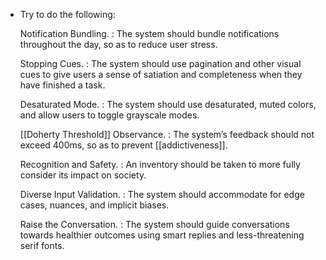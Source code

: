 - Try to do the following: 
  
  Notification Bundling. 
  : The system should bundle notifications throughout the day, so as to reduce user stress. 
  
  Stopping Cues. 
  : The system should use pagination and other visual cues to give users a sense of satiation and completeness when they have finished a task. 
  
  Desaturated Mode. 
  : The system should use desaturated, muted colors, and allow users to toggle grayscale modes. 
  
  [[Doherty Threshold]] Observance. 
  : The system’s feedback should not exceed 400ms, so as to prevent [[addictiveness]]. 
  
  Recognition and Safety. 
  : An inventory should be taken to more fully consider its impact on society. 
  
  Diverse Input Validation. 
  : The system should accommodate for edge cases, nuances, and implicit biases. 
  
  Raise the Conversation. 
  : The system should guide conversations towards healthier outcomes using smart replies and less-threatening serif fonts.